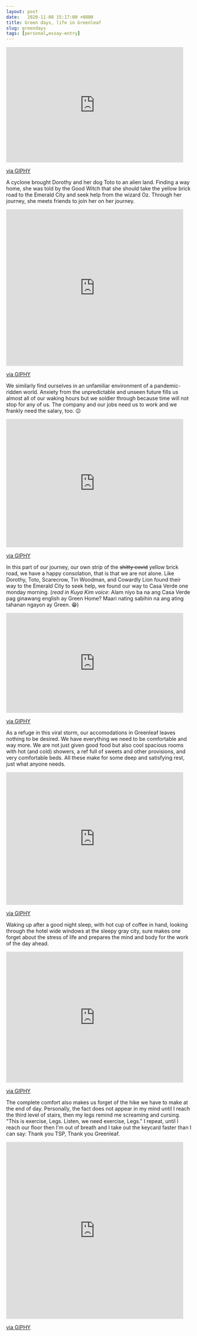 ```yaml
---
layout: post
date:   2020-11-08 15:17:00 +0800
title: Green days, life in Greenleaf
slug: greendays
tags: [personal,essay-entry]
---
```

<iframe src="https://giphy.com/embed/7wkFb7g04vyMg" width="480" height="313" frameBorder="0" class="giphy-embed" allowFullScreen></iframe><p><a href="https://giphy.com/gifs/wizard-of-oz-scarecrow-dorothy-gale-7wkFb7g04vyMg">via GIPHY</a></p>

A cyclone brought Dorothy and her dog Toto to an alien land. Finding a way home, she was told by the Good Witch that she should take the yellow brick road to the Emerald City and seek help from the wizard Oz. Through her journey, she meets friends to join her on her journey.

<iframe src="https://giphy.com/embed/13eay0HFG25jy0" width="480" height="425" frameBorder="0" class="giphy-embed" allowFullScreen></iframe><p><a href="https://giphy.com/gifs/wizard-of-oz-13eay0HFG25jy0">via GIPHY</a></p>

We similarly find ourselves in an unfamiliar environment of a pandemic-ridden world. Anxiety from the unpredictable and unseen future fills us almost all of our waking hours but we soldier through because time will not stop for any of us. The company and our jobs need us to work and we frankly need the salary, too. 😉

<iframe src="https://giphy.com/embed/KzPhDm4lBUPDQ1c7du" width="480" height="348" frameBorder="0" class="giphy-embed" allowFullScreen></iframe><p><a href="https://giphy.com/gifs/memecandy-KzPhDm4lBUPDQ1c7du">via GIPHY</a></p>

In this part of our journey, our own strip of the ~~shitty covid~~ yellow brick road, we have a happy consolation, that is that we are not alone. Like Dorothy, Toto, Scarecrow, Tin Woodman, and Cowardly Lion found their way to the Emerald City to seek help, we found our way to Casa Verde one monday morning. (*read in Kuya Kim voice*: Alam niyo ba na ang Casa Verde pag ginawang english ay Green Home? Maari nating sabihin na ang ating tahanan ngayon ay Green. 😁)

<iframe src="https://giphy.com/embed/l0NwHXQy3kUSfFF60" width="480" height="271" frameBorder="0" class="giphy-embed" allowFullScreen></iframe><p><a href="https://giphy.com/gifs/justin-brain-mind-blown-l0NwHXQy3kUSfFF60">via GIPHY</a></p>

As a refuge in this viral storm, our accomodations in Greenleaf leaves nothing to be desired. We have everything we need to be comfortable and way more. We are not just given good food but also cool spacious rooms with hot (and cold) showers, a ref full of sweets and other provisions, and very comfortable beds. All these make for some deep and satisfying rest, just what anyone needs.

<iframe src="https://giphy.com/embed/xT5LMCX3w3RQTMregw" width="480" height="360" frameBorder="0" class="giphy-embed" allowFullScreen></iframe><p><a href="https://giphy.com/gifs/season-20-the-simpsons-20x3-xT5LMCX3w3RQTMregw">via GIPHY</a></p>

Waking up after a good night sleep, with hot cup of coffee in hand, looking through the hotel wide windows at the sleepy gray city, sure makes one forget about the stress of life and prepares the mind and body for the work of the day ahead. 

<iframe src="https://giphy.com/embed/3nbxypT20Ulmo" width="480" height="355" frameBorder="0" class="giphy-embed" allowFullScreen></iframe><p><a href="https://giphy.com/gifs/coffee-morning-3nbxypT20Ulmo">via GIPHY</a></p>

The complete comfort also makes us forget of the hike we have to make at the end of day. Personally, the fact does not appear in my mind until I reach the third level of stairs, then my legs remind me screaming and cursing. "This is exercise, Legs. Listen, we need exercise, Legs." I repeat, until I reach our floor then I'm out of breath and I take out the keycard faster than I can say: Thank you TSP, Thank you Greenleaf. 

<iframe src="https://giphy.com/embed/26gsjCZpPolPr3sBy" width="480" height="480" frameBorder="0" class="giphy-embed" allowFullScreen></iframe><p><a href="https://giphy.com/gifs/latenightseth-thanks-thank-you-26gsjCZpPolPr3sBy">via GIPHY</a></p>